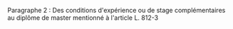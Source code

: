 Paragraphe 2 : Des conditions d'expérience ou de stage complémentaires au diplôme de master mentionné à l'article L. 812-3